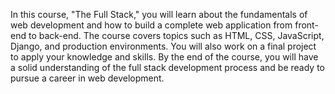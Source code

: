 In this course, "The Full Stack," you will learn about the fundamentals of web development and how to build a complete web application from front-end to back-end. The course covers topics such as HTML, CSS, JavaScript, Django, and production environments. You will also work on a final project to apply your knowledge and skills. By the end of the course, you will have a solid understanding of the full stack development process and be ready to pursue a career in web development.